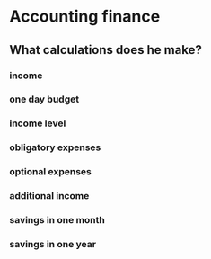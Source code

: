 # Accounting finance
## What calculations does he make?
### income
### one day budget
### income level
### obligatory expenses
### optional expenses
### additional income
### savings in one month
### savings in one year
